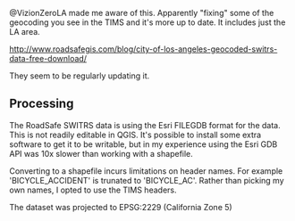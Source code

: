 @VizionZeroLA made me aware of this. Apparently "fixing" some of the
geocoding you see in the TIMS and it's more up to date. It includes just
the LA area.

http://www.roadsafegis.com/blog/city-of-los-angeles-geocoded-switrs-data-free-download/

They seem to be regularly updating it.

Processing
----------

The RoadSafe SWITRS data is using the Esri FILEGDB format for the data.
This is not readily editable in QGIS. It's possible to install some
extra software to get it to be writable, but in my experience using the
Esri GDB API was 10x slower than working with a shapefile.

Converting to a shapefile incurs limitations on header names. For
example 'BICYCLE_ACCIDENT' is trunated to 'BICYCLE_AC'. Rather than
picking my own names, I opted to use the TIMS headers.

The dataset was projected to EPSG:2229 (California Zone 5)
